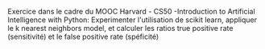 Exercice dans le cadre du MOOC Harvard - CS50 -Introduction to Artificial Intelligence with Python: Experimenter l'utilisation de scikit learn, appliquer le k nearest neighbors model, et calculer les ratios true positive rate (sensitivité) et le false positive rate (spéficité)
